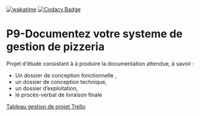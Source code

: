 [![wakatime](https://wakatime.com/badge/user/648b0556-0c0e-4e9d-b952-2bea950dabe6/project/5f571585-9085-4d94-9e92-36ae037e22cd.svg)](https://wakatime.com/badge/user/648b0556-0c0e-4e9d-b952-2bea950dabe6/project/5f571585-9085-4d94-9e92-36ae037e22cd)
[![Codacy Badge](https://app.codacy.com/project/badge/Grade/df92cb86d0ed462b823c3c0c091db2e6)](https://www.codacy.com/gh/jbbaillet85/documentez-votre-systeme-de-gestion-de-pizzeria/dashboard?utm_source=github.com&amp;utm_medium=referral&amp;utm_content=jbbaillet85/documentez-votre-systeme-de-gestion-de-pizzeria&amp;utm_campaign=Badge_Grade)

# P9-Documentez votre systeme de gestion de pizzeria
Projet d'étude consistant à à produire la documentation attendue, à savoir :
- Un dossier de conception fonctionnelle ,
- un dossier de conception technique,
- un dossier d’exploitation,
- le procès-verbal de livraison finale

[Tableau gestion de projet Trello](https://trello.com/b/13ciI9He/documentez-votre-syst%C3%A8me-de-gestion-de-pizzeria)